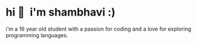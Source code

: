 <h1>hi 👋&ensp;i'm shambhavi :)</h1> 
i'm a 16 year old student with a passion for coding and a love for exploring programming languages.


